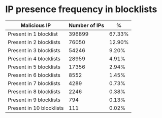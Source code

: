 # IP presence frequency in blocklists
| Malicious IP | Number of IPs | % |
|----|----|----|
| Present in 1 blocklist | 396899 | 67.33% |
| Present in 2 blocklists | 76050 | 12.90% |
| Present in 3 blocklists | 54246 | 9.20% |
| Present in 4 blocklists | 28959 | 4.91% |
| Present in 5 blocklists | 17356 | 2.94% |
| Present in 6 blocklists | 8552 | 1.45% |
| Present in 7 blocklists | 4289 | 0.73% |
| Present in 8 blocklists | 2246 | 0.38% |
| Present in 9 blocklists | 794 | 0.13% |
| Present in 10 blocklists | 111 | 0.02% |
